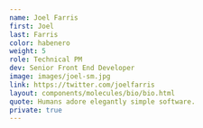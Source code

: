 ```yaml
---
name: Joel Farris
first: Joel
last: Farris
color: habenero
weight: 5
role: Technical PM
dev: Senior Front End Developer
image: images/joel-sm.jpg
link: https://twitter.com/joelfarris
layout: components/molecules/bio/bio.html
quote: Humans adore elegantly simple software.
private: true
---
```

